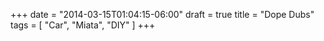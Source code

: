 +++
date = "2014-03-15T01:04:15-06:00"
draft = true
title = "Dope Dubs"
tags = [ "Car", "Miata", "DIY" ]
+++

